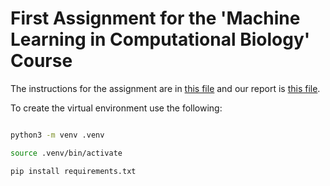 # First Assignment for the 'Machine Learning in Computational Biology' Course

The instructions for the assignment are in [this file](MLCB25_Assignment_1.pdf) and our report is [this file](report.pdf).


To create the virtual environment use the following:

```bash

python3 -m venv .venv

source .venv/bin/activate

pip install requirements.txt

```
